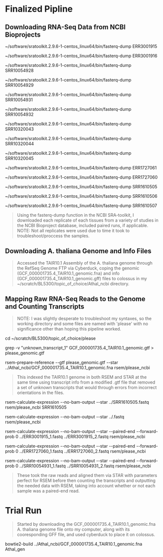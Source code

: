 # Finalized Pipline

## Downloading RNA-Seq Data from NCBI Bioprojects

~/software/sratoolkit.2.9.6-1-centos_linux64/bin/fasterq-dump ERR3001915

~/software/sratoolkit.2.9.6-1-centos_linux64/bin/fasterq-dump ERR3001916

~/software/sratoolkit.2.9.6-1-centos_linux64/bin/fasterq-dump SRR10054928

~/software/sratoolkit.2.9.6-1-centos_linux64/bin/fasterq-dump SRR10054929

~/software/sratoolkit.2.9.6-1-centos_linux64/bin/fasterq-dump SRR10054931

~/software/sratoolkit.2.9.6-1-centos_linux64/bin/fasterq-dump SRR10054932

~/software/sratoolkit.2.9.6-1-centos_linux64/bin/fasterq-dump SRR10320043

~/software/sratoolkit.2.9.6-1-centos_linux64/bin/fasterq-dump SRR10320044

~/software/sratoolkit.2.9.6-1-centos_linux64/bin/fasterq-dump SRR10320045

~/software/sratoolkit.2.9.6-1-centos_linux64/bin/fasterq-dump ERR1727061

~/software/sratoolkit.2.9.6-1-centos_linux64/bin/fasterq-dump ERR1727060

~/software/sratoolkit.2.9.6-1-centos_linux64/bin/fasterq-dump SRR1610505

~/software/sratoolkit.2.9.6-1-centos_linux64/bin/fasterq-dump SRR1610506

~/software/sratoolkit.2.9.6-1-centos_linux64/bin/fasterq-dump SRR1610507

> Using the fasterq-dump function in the NCBI SRA-toolkit, I downloaded each replicate of each tissues from a variety of studies in the NCBI Bioproject database, included paired runs, if applicable. NOTE: Not all replicates were used due to time it took to troubleshoot/proccess the samples.

## Downloading A. thaliana Genome and Info Files

> Accessed the TAIR10.1 Assembly of the A. thaliana genome through the RefSeq Genome FTP via Cyberduck, coping the genomic (GCF_000001735.4_TAIR10.1_genomic.fna) and info (GCF_000001735.4_TAIR10.1_genomic.gff) files to colossus in my ~/scratch/BL5300/topic_of_choice/Athal_ncbi directory.

## Mapping Raw RNA-Seq Reads to the Genome and Counting Transcripts

> NOTE: I was slightly desperate to troubleshoot my syntaxes, so the working directory and some files are named with 'please' with no significance other than hoping this pipeline worked.

cd ~/scratch/BL5300/topic_of_choice/please

grep -v "unknown_transcript_1" GCF_000001735.4_TAIR10.1_genomic.gtf > please_genomic.gtf

rsem-prepare-reference --gtf please_genomic.gtf --star ../Athal_ncbi/GCF_000001735.4_TAIR10.1_genomic.fna rsem/please_ncbi

> This indexed the TAIR10.1 genome in both RSEM and STAR at the same time using transcript info from a modified .gtf file that removed a set of unknown transcripts that would through errors from incorrect orientations in the files.

rsem-calculate-expression --no-bam-output --star ../SRR1610505.fastq rsem/please_ncbi SRR1610505

rsem-calculate-expression --no-bam-output --star ../.fastq rsem/please_ncbi 

rsem-calculate-expression --no-bam-output --star --paired-end --forward-prob 0 ../ERR3001915_1.fastq ../ERR3001915_2.fastq rsem/please_ncbi

rsem-calculate-expression --no-bam-output --star --paired-end --forward-prob 0 ../ERR1727060_1.fastq ../ERR1727060_2.fastq rsem/please_ncbi

rsem-calculate-expression --no-bam-output --star --paired-end --forward-prob 0 ../SRR10054931_1.fastq ../SRR10054931_2.fastq rsem/please_ncbi

> These took the raw reads and aligned them via STAR with parameters perfect for RSEM before then counting the transcripts and outputting the needed data with RSEM, taking into account whether or not each sample was a paired-end read.

# Trial Run

> Started by downloading the GCF_000001735.4_TAIR10.1_genomic.fna A. thaliana genome file onto my computer, along with its cooresponding GFF file, and used cyberduck to place it on colossus.

bowtie2-build ../Athal_ncbi/GCF_000001735.4_TAIR10.1_genomic.fna Athal_gen

